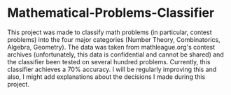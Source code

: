 # Mathematical-Problems-Classifier
This project was made to classify math problems (in particular, contest problems) into the four major categories (Number Theory, Combinatorics, Algebra, Geometry). The data was taken from mathleague.org's contest archives (unfortunately, this data is confidential and cannot be shared) and the classifier been tested on several hundred problems. Currently, this classifier achieves a 70% accuracy. I will be regularly improving this and also, I might add explanations about the decisions I made during this project.
